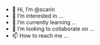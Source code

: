 - 👋 Hi, I’m @scarin
- 👀 I’m interested in ...
- 🌱 I’m currently learning ...
- 💞️ I’m looking to collaborate on ...
- 📫 How to reach me ...

<!---
scarin/scarin is a ✨ special ✨ repository because its `README.md` (this file) appears on your GitHub profile.
You can click the Preview link to take a look at your changes.
--->
